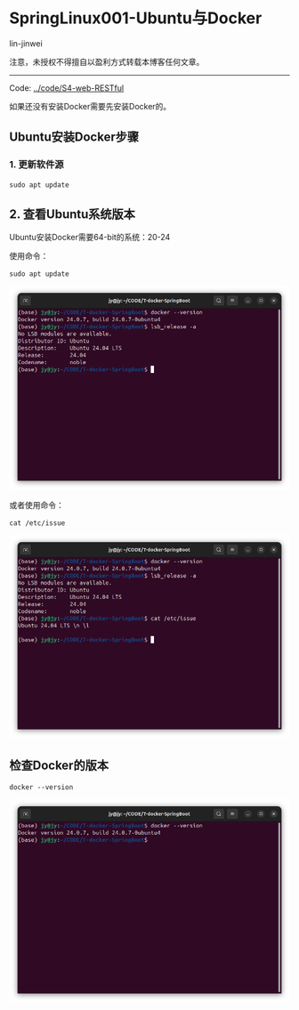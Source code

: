 # SpringLinux001-Ubuntu与Docker

lin-jinwei

注意，未授权不得擅自以盈利方式转载本博客任何文章。

---

Code: [../code/S4-web-RESTful](../code/)


如果还没有安装Docker需要先安装Docker的。

## Ubuntu安装Docker步骤
### 1. 更新软件源
```shell
sudo apt update
```

## 2. 查看Ubuntu系统版本
Ubuntu安装Docker需要64-bit的系统：20-24

使用命令：
```shell
sudo apt update
```
![alt text](image.png)

或者使用命令：
```shell
cat /etc/issue
```

![alt text](image-1.png)


## 检查Docker的版本

```shell
docker --version
```

![alt text](imgs/image-0.png)



